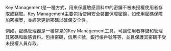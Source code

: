Key Management是一種方式，用來保護敏感資料中的密鑰不被未授權使用者存取或竊取。Key Management主要包括使用安全裝置保障密鑰，如使用密碼保障加密檔案，並經常更新密碼以確保安全性。

例如，密碼管理器是一種常見的Key Management工具，可讓使用者存儲和管理其密碼和敏感資料。包括密碼，信用卡號，銀行帳戶號等等，並且保護其密碼不受未授權人員存取。